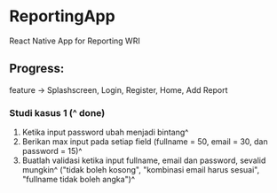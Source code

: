 # ReportingApp
 React Native App for Reporting WRI

## Progress:
 feature -> Splashscreen, Login, Register, Home, Add Report

### Studi kasus 1 (^ done)
1. Ketika input password ubah menjadi bintang^
2. Berikan max input pada setiap field (fullname = 50, email = 30, dan password = 15)^
3. Buatlah validasi ketika input fullname, email dan password, sevalid mungkin^
("tidak boleh kosong", "kombinasi email harus sesuai", "fullname tidak boleh angka")^



